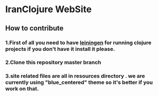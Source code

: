 <h1> IranClojure WebSite</h1>
  <h2>How to contribute</h2>
  <h3>1.First of all you need to have <a href="https://leiningen.org/">leiningen</a> for running clojure projects if you don't have it install it please.</h3>
  <h3>2.Clone this repository master branch</h3>
  <h3>3.site related files are all in resources directory . we are currently using "blue_centered" theme so it's better if you work  on   that.</h3>
